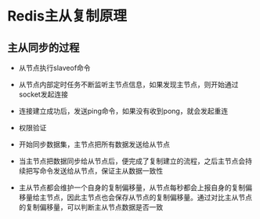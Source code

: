 # Redis主从复制原理

## 主从同步的过程

- 从节点执行slaveof命令
- 从节点内部定时任务不断监听主节点信息，如果发现主节点，则开始通过socket发起连接
- 连接建立成功后，发送ping命令，如果没有收到pong，就会发起重连
- 权限验证
- 开始同步数据集，主节点把所有数据发送给从节点
- 当主节点把数据同步给从节点后，便完成了复制建立的流程，之后主节点会持续把写命令发送给从节点，保证主从数据一致性

- 主从节点都会维护一个自身的复制偏移量，从节点每秒都会上报自身的复制偏移量给主节点，因此主节点也会保存从节点的复制偏移量。通过对比主从节点的复制偏移量，可以判断主从节点数据是否一致